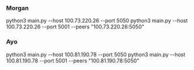 ### Morgan
 python3 main.py --host 100.73.220.26 --port 5050
 python3 main.py --host 100.73.220.26 --port 5001 --peers "100.73.220.26:5050"

### Ayo
 python3 main.py --host 100.81.190.78 --port 5050
 python3 main.py --host 100.81.190.78 --port 5001 --peers "100.81.190.78:5050"